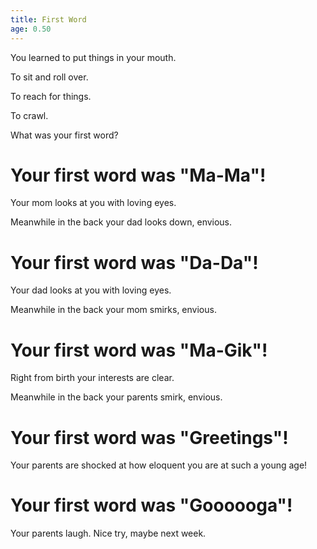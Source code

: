 ```yaml
---
title: First Word
age: 0.50
---
```


You learned to put things in your mouth. <Mod stat="PER"></Mod>

To sit and roll over. <Mod stat="STR"></Mod>

To reach for things. <Mod stat="DEX"></Mod>

To crawl. <Mod stat="QUI"></Mod>

<Prompt> What was your first word?</Prompt>

<Choice label="Ma-Ma">

# Your first word was "Ma-Ma"!
Your mom looks at you with loving eyes. <Mod relationship="mom" value="5"></Mod>
    
Meanwhile in the back your dad looks down, envious. <Mod relationship="dad" value="-5"></Mod>
    
</Choice>
<Choice label="Da-Da">

# Your first word was "Da-Da"!
Your dad looks at you with loving eyes.  <Mod relationship="mom" value="5"></Mod>

Meanwhile in the back your mom smirks, envious. <Mod relationship="dad" value="-5"></Mod>

</Choice>
<Choice label="Ma-Gik">

# Your first word was "Ma-Gik"!
Right from birth your interests are clear.    <Mod skill="Arcana"  value="5"></Mod>

Meanwhile in the back your parents smirk, envious. <Mod relationship="dad" value="-5"></Mod> <Mod relationship="mom" value="-5"></Mod>

</Choice>
<Choice label="Greetings" stat="COM" value="1">

# Your first word was "Greetings"!
Your parents are shocked at how eloquent you are at such a young age! 

<Mod relationship="mom" value="5"></Mod> 

<Mod relationship="dad" value="5"></Mod>
    
</Choice>
<Else>

# Your first word was "Goooooga"!
Your parents laugh. Nice try, maybe next week.

</Else>
